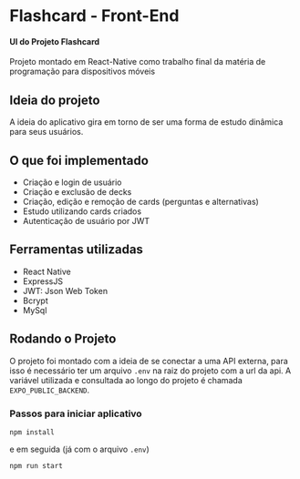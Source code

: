 
# Flashcard - Front-End
#### UI do Projeto Flashcard

Projeto montado em React-Native como trabalho final da matéria de programação para dispositivos móveis


## Ideia do projeto

A ideia do aplicativo gira em torno de ser uma forma de estudo dinâmica para seus usuários.

## O que foi implementado

- Criação e login de usuário
- Criação e exclusão de decks
- Criação, edição e remoção de cards (perguntas e alternativas)
- Estudo utilizando cards criados
- Autenticação de usuário por JWT

## Ferramentas utilizadas

- React Native
- ExpressJS
- JWT: Json Web Token
- Bcrypt
- MySql 

## Rodando o Projeto

O projeto foi montado com a ideia de se conectar a uma API externa, para isso é necessário ter um arquivo ```.env``` na raiz do projeto com a url da api. A variável utilizada e consultada ao longo do projeto é chamada ```EXPO_PUBLIC_BACKEND```.

### Passos para iniciar aplicativo
```
npm install
```
e em seguida (já com o arquivo ```.env```)
```
npm run start
```